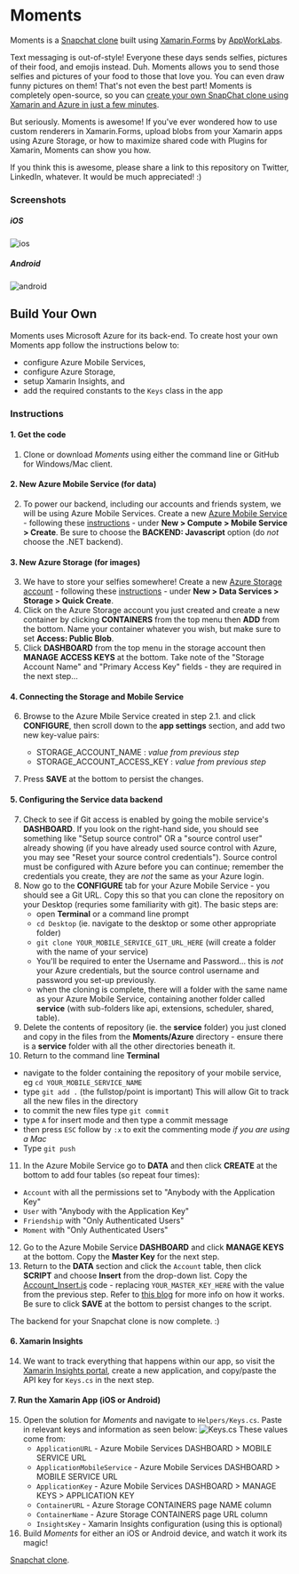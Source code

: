 # Moments
Moments is a [Snapchat clone](http://www.appworklabs.com) built using [Xamarin.Forms](https://xamarin.com/forms) by [AppWorkLabs](http://www.appworklabs.com).

Text messaging is out-of-style! Everyone these days sends selfies, pictures of their food, and emojis instead. Duh. Moments allows you to send those selfies and pictures of your food to those that love you. You can even draw funny pictures on them! That's not even the best part! Moments is completely open-source, so you can [create your own SnapChat clone using Xamarin and Azure in just a few minutes](http://www.appworklabs.com).

But seriously. Moments is awesome! If you've ever wondered how to use custom renderers in Xamarin.Forms, upload blobs from your Xamarin apps using Azure Storage, or how to maximize shared code with Plugins for Xamarin, Moments can show you how.

If you think this is awesome, please share a link to this repository on Twitter, LinkedIn, whatever. It would be much appreciated! :)

### Screenshots
##### iOS
![ios](Screenshots/README/ios.png)

##### Android
![android](Screenshots/README/android.png)

## Build Your Own

Moments uses Microsoft Azure for its back-end. To create host your own Moments
app follow the instructions below to:
* configure Azure Mobile Services,
* configure Azure Storage,
* setup Xamarin Insights, and
* add the required constants to the `Keys` class in the app

### Instructions

#### 1. Get the code
1. Clone or download *Moments* using either the command line or GitHub for Windows/Mac client.

#### 2. New Azure Mobile Service (for data)

2. To power our backend, including our accounts and friends system, we will be using Azure Mobile Services. Create a new [Azure Mobile Service](https://manage.windowsazure.com) - following these [instructions](https://azure.microsoft.com/en-us/documentation/articles/partner-xamarin-mobile-services-ios-get-started/#create-new-service) - under **New > Compute > Mobile Service > Create**. Be sure to choose the **BACKEND: Javascript** option (do *not* choose the .NET backend).

#### 3. New Azure Storage (for images)

3. We have to store your selfies somewhere! Create a new [Azure Storage account](https://manage.windowsazure.com) - following these [instructions](https://azure.microsoft.com/en-us/documentation/articles/storage-create-storage-account/#create-a-storage-account) - under **New > Data Services > Storage > Quick Create**.
4. Click on the Azure Storage account you just created and create a new container by clicking **CONTAINERS** from the top menu then **ADD** from the bottom. Name your container whatever you wish, but make sure to set **Access: Public Blob**.
5. Click **DASHBOARD** from the top menu in the  storage account then **MANAGE ACCESS KEYS** at the bottom. Take note of the "Storage Account Name" and "Primary Access Key" fields - they are required in the next step...

#### 4. Connecting the Storage and Mobile Service

6. Browse to the Azure Mbile Service created in step 2.1. and click **CONFIGURE**, then scroll down to the **app settings** section, and add two new key-value pairs:
   - STORAGE_ACCOUNT_NAME : *value from previous step*
   - STORAGE_ACCOUNT_ACCESS_KEY : *value from previous step*

7. Press **SAVE** at the bottom to persist the changes.

#### 5. Configuring the Service data backend
7. Check to see if Git access is enabled by going the mobile service's **DASHBOARD**. If you look on the right-hand side, you should see something like "Setup source control" OR a "source control user" already showing (if you have already used source control with Azure, you may see "Reset your source control credentials"). Source control must be configured with Azure before you can continue; remember the credentials you create, they are *not* the same as your Azure login.
8. Now go to the **CONFIGURE** tab for your Azure Mobile Service - you should see a Git URL. Copy this so that you can clone the repository on your Desktop (requries some familiarity with git). The basic steps are:
   - open **Terminal** or a command line prompt
   - `cd Desktop` (ie. navigate to the desktop or some other appropriate folder)
   - `git clone YOUR_MOBILE_SERVICE_GIT_URL_HERE` (will create a folder with the name of your service)
   - You'll be required to enter the Username and Password... this is *not* your Azure credentials, but the source control username and password you set-up previously.
   - when the cloning is complete, there will a folder with the same name as your Azure Mobile Service, containing another folder called **service** (with sub-folders like api, extensions, scheduler, shared, table).
9. Delete the contents of repository (ie. the **service** folder) you just cloned and copy in the files from the **Moments/Azure** directory - ensure there is a **service** folder with all the other directories beneath it.
10. Return to the command line **Terminal**
  - navigate to the folder containing the repository of your mobile service, eg `cd YOUR_MOBILE_SERVICE_NAME`
  - type `git add .` (the fullstop/point is important) This will allow Git to track all the new files in the directory
  - to commit the new files type `git commit`
  - type `A` for insert mode and then type a commit message
  - then press `ESC` follow by `:x` to exit the commenting mode *if you are using a Mac*
  - Type `git push`
11. In the Azure Mobile Service go to **DATA** and then click **CREATE** at the bottom to add four tables (so repeat four times):
  - `Account` with all the permissions set to "Anybody with the Application Key"
  - `User` with "Anybody with the Application Key"
  - `Friendship` with "Only Authenticated Users"
  - `Moment` with "Only Authenticated Users"
12. Go to the Azure Mobile Service **DASHBOARD** and click **MANAGE KEYS** at the bottom. Copy the **Master Key** for the next step.
13. Return to the **DATA** section and click the `Account` table, then click **SCRIPT** and choose **Insert** from the drop-down list. Copy the  [Account_Insert.js](https://github.com/pierceboggan/Moments/blob/master/Azure/service/table/account.insert.js) code - replacing `YOUR_MASTER_KEY_HERE` with the value from the previous step. Refer to [this blog](http://appwoklabs.com) for more info on how it works. Be sure to click **SAVE** at the bottom to persist changes to the script.

The backend for your Snapchat clone is now complete. :)

#### 6. Xamarin Insights
14. We want to track everything that happens within our app, so visit the [Xamarin Insights portal](https://insights.xamarin.com/), create a new application, and copy/paste the API key for `Keys.cs` in the next step.

#### 7. Run the Xamarin App (iOS or Android)
15. Open the solution for *Moments* and navigate to `Helpers/Keys.cs`. Paste in relevant keys and information as seen below:
    ![Keys.cs](Screenshots/README/Keys.png)
     These values come from:
     - `ApplicationURL` - Azure Mobile Services DASHBOARD > MOBILE SERVICE URL
     - `ApplicationMobileService` - Azure Mobile Services DASHBOARD > MOBILE SERVICE URL
     - `ApplicationKey` - Azure Mobile Services DASHBOARD > MANAGE KEYS > APPLICATION KEY
     - `ContainerURL` - Azure Storage CONTAINERS page NAME column
     - `ContainerName` - Azure Storage CONTAINERS page URL column
     - `InsightsKey` - Xamarin Insights configuration (using this is optional)
16. Build *Moments* for either an iOS or Android device, and watch it work its magic!

[Snapchat clone](http://www.appworklabs.com).
